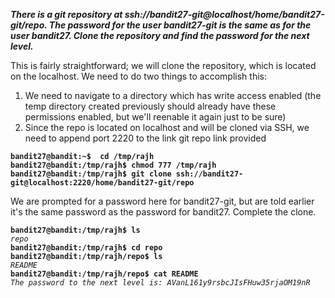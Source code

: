 ***There is a git repository at ssh://bandit27-git@localhost/home/bandit27-git/repo. The password for the user bandit27-git is the same as for the user bandit27. Clone the repository and find the password for the next level.***  

This is fairly straightforward; we will clone the repository, which is located on the localhost. We need to do two things to accomplish this:
1. We need to navigate to a directory which has write access enabled (the temp directory created previously should already have these permissions enabled, but we'll reenable it again just to be sure)
2. Since the repo is located on localhost and will be cloned via SSH, we need to append port 2220 to the link git repo link provided

**`bandit27@bandit:~$  cd /tmp/rajh`**  
**`bandit27@bandit:/tmp/rajh$ chmod 777 /tmp/rajh`**  
**`bandit27@bandit:/tmp/rajh$ git clone ssh://bandit27-git@localhost:2220/home/bandit27-git/repo`**  

We are prompted for a password here for bandit27-git, but are told earlier it's the same password as the password for bandit27. Complete the clone.

**`bandit27@bandit:/tmp/rajh$ ls`**  
*`repo`*  
**`bandit27@bandit:/tmp/rajh$ cd repo`**  
**`bandit27@bandit:/tmp/rajh/repo$ ls`**  
*`README`*  
**`bandit27@bandit:/tmp/rajh/repo$ cat README`**  
*`The password to the next level is: AVanL161y9rsbcJIsFHuw35rjaOM19nR`*

